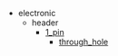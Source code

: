 * electronic
  * header
    * [1_pin](electronic/header/1_pin)
      * [through_hole](electronic/header/1_pin/through_hole)
